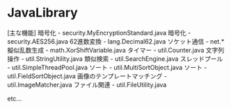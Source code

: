 # JavaLibrary
[主な機能]
暗号化 - security.MyEncryptionStandard.java
暗号化 - security.AES256.java
62進数変換 - lang.Decimal62.java
ソケット通信 - net.*
擬似乱数生成 - math.XorShiftVariable.java
タイマー - util.Counter.java
文字列操作 - util.StringUtility.java
類似検索 - util.SearchEngine.java
スレッドプール - util.SimpleThreadPool.java
ソート - util.MultiSortObject.java
ソート - util.FieldSortObject.java
画像のテンプレートマッチング - util.ImageMatcher.java
ファイル関連 - util.FileUtility.java

etc...

